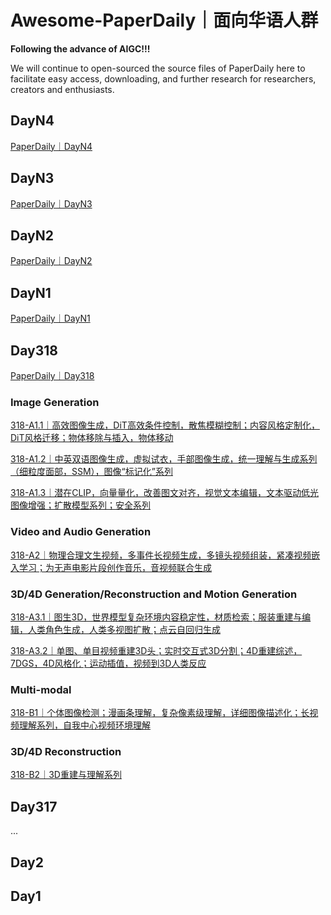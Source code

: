# Awesome-PaperDaily｜面向华语人群
**Following the advance of AIGC!!!**

We will continue to open-sourced the source files of PaperDaily here to facilitate easy access, downloading, and further research for researchers, creators and enthusiasts.

## DayN4
[PaperDaily｜DayN4](./DayN4)

## DayN3
[PaperDaily｜DayN3](./DayN3)

## DayN2
[PaperDaily｜DayN2](./DayN2)

## DayN1
[PaperDaily｜DayN1](./DayN1)

## Day318
[PaperDaily｜Day318](./Day318)
### Image Generation
[318-A1.1｜高效图像生成，DiT高效条件控制，散焦模糊控制；内容风格定制化，DiT风格迁移；物体移除与插入，物体移动](./Day318/318-A1.1｜高效图像生成，DiT高效条件控制，散焦模糊控制；内容风格定制化，DiT风格迁移；物体移除与插入，物体移动.md)

[318-A1.2｜中英双语图像生成，虚拟试衣，手部图像生成，统一理解与生成系列（细粒度面部，SSM），图像“标记化”系列](./Day318/318-A1.2｜中英双语图像生成，虚拟试衣，手部图像生成，统一理解与生成系列（细粒度面部，SSM），图像“标记化”系列.md)

[318-A1.3｜潜在CLIP，向量量化，改善图文对齐，视觉文本编辑，文本驱动低光图像增强；扩散模型系列；安全系列](./Day318/318-A1.3｜潜在CLIP，向量量化，改善图文对齐，视觉文本编辑，文本驱动低光图像增强；扩散模型系列；安全系列.md)

### Video and Audio Generation
[318-A2｜物理合理文生视频，多事件长视频生成，多镜头视频组装，紧凑视频嵌入学习；为无声电影片段创作音乐，音视频联合生成](./Day318/318-A2｜物理合理文生视频，多事件长视频生成，多镜头视频组装，紧凑视频嵌入学习；为无声电影片段创作音乐，音视频联合生成.md)

### 3D/4D Generation/Reconstruction and Motion Generation
[318-A3.1｜图生3D，世界模型复杂环境内容稳定性，材质检索；服装重建与编辑，人类角色生成，人类多视图扩散；点云自回归生成](./Day318/318-A3.1｜图生3D，世界模型复杂环境内容稳定性，材质检索；服装重建与编辑，人类角色生成，人类多视图扩散；点云自回归生成.md)

[318-A3.2｜单图、单目视频重建3D头；实时交互式3D分割；4D重建综述，7DGS，4D风格化；运动插值，视频到3D人类反应](./Day318/318-A3.2｜单图、单目视频重建3D头；实时交互式3D分割；4D重建综述，7DGS，4D风格化；运动插值，视频到3D人类反应.md)

### Multi-modal
[318-B1｜个体图像检测；漫画条理解，复杂像素级理解，详细图像描述化；长视频理解系列，自我中心视频环境理解](./Day318/318-B1｜个体图像检测；漫画条理解，复杂像素级理解，详细图像描述化；长视频理解系列，自我中心视频环境理解.md)

### 3D/4D Reconstruction
[318-B2｜3D重建与理解系列](./Day318/318-B2｜3D重建与理解系列.md)


## Day317
...

## Day2

## Day1
